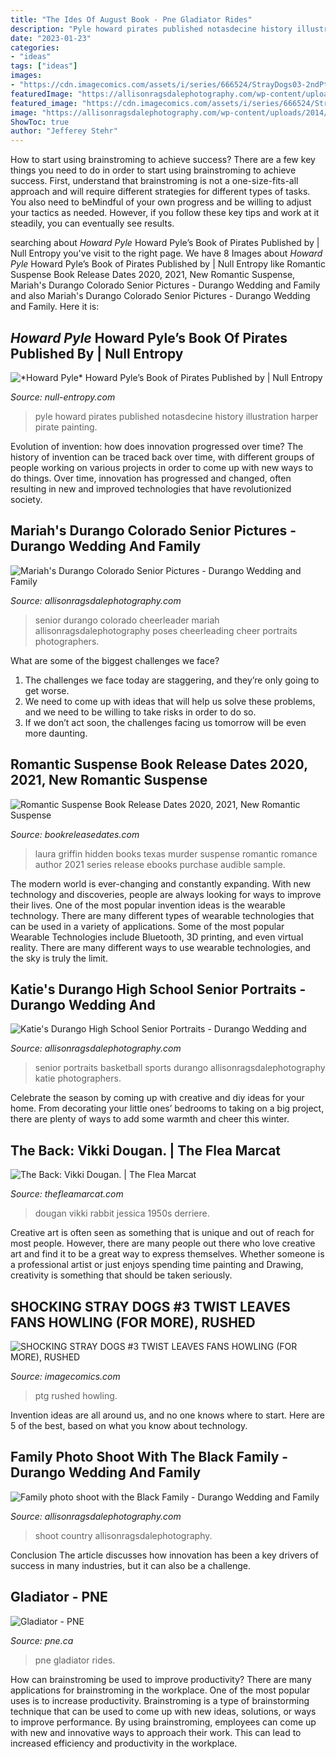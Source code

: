 ```yaml
---
title: "The Ides Of August Book - Pne Gladiator Rides"
description: "Pyle howard pirates published notasdecine history illustration harper pirate painting"
date: "2023-01-23"
categories:
- "ideas"
tags: ["ideas"]
images:
- "https://cdn.imagecomics.com/assets/i/series/666524/StrayDogs03-2ndPtg_web_c6815a0147f8285e3b5042ebb3626151.jpg"
featuredImage: "https://allisonragsdalephotography.com/wp-content/uploads/2015/09/DSC2972.jpg"
featured_image: "https://cdn.imagecomics.com/assets/i/series/666524/StrayDogs03-2ndPtg_web_c6815a0147f8285e3b5042ebb3626151.jpg"
image: "https://allisonragsdalephotography.com/wp-content/uploads/2014/12/DSC5193.jpg"
ShowToc: true
author: "Jefferey Stehr"
---
```



How to start using brainstroming to achieve success?
There are a few key things you need to do in order to start using brainstroming to achieve success. First, understand that brainstroming is not a one-size-fits-all approach and will require different strategies for different types of tasks. You also need to beMindful of your own progress and be willing to adjust your tactics as needed. However, if you follow these key tips and work at it steadily, you can eventually see results.

	

		
searching about *Howard Pyle* Howard Pyle’s Book of Pirates Published by | Null Entropy you've visit to the right page. We have 8 Images about *Howard Pyle* Howard Pyle’s Book of Pirates Published by | Null Entropy like Romantic Suspense Book Release Dates 2020, 2021, New Romantic Suspense, Mariah&#039;s Durango Colorado Senior Pictures - Durango Wedding and Family and also Mariah&#039;s Durango Colorado Senior Pictures - Durango Wedding and Family. Here it is:
		
    
## *Howard Pyle* Howard Pyle’s Book Of Pirates Published By | Null Entropy

<img loading=lazy src="http://2.bp.blogspot.com/-gJbAb9iWnnk/UBx3RgSJcaI/AAAAAAAB0xM/FbN4sMpEZfw/s1600/75_pyle_bookofpirates_daughtercaptkeitt.jpg" onerror="this.onerror=null;this.src='https://tse2.mm.bing.net/th?id=OIP.02Lp7jIX_aHAkLVayB47eQHaLB&amp;pid=15.1';" alt="*Howard Pyle* Howard Pyle’s Book of Pirates Published by | Null Entropy">

_Source: null-entropy.com_

>pyle howard pirates published notasdecine history illustration harper pirate painting. 

	

Evolution of invention: how does innovation progressed over time?
The history of invention can be traced back over time, with different groups of people working on various projects in order to come up with new ways to do things. Over time, innovation has progressed and changed, often resulting in new and improved technologies that have revolutionized society.

    
## Mariah&#039;s Durango Colorado Senior Pictures - Durango Wedding And Family

<img loading=lazy src="https://allisonragsdalephotography.com/wp-content/uploads/2014/12/allisonragsdalephotography-6646-681x1024.jpg" onerror="this.onerror=null;this.src='https://tse4.mm.bing.net/th?id=OIP.I7CxD7llT0dHyzkkQQ9Q_AHaLI&amp;pid=15.1';" alt="Mariah&#039;s Durango Colorado Senior Pictures - Durango Wedding and Family">

_Source: allisonragsdalephotography.com_

>senior durango colorado cheerleader mariah allisonragsdalephotography poses cheerleading cheer portraits photographers. 

	

What are some of the biggest challenges we face?
1. The challenges we face today are staggering, and they’re only going to get worse.
2. We need to come up with ideas that will help us solve these problems, and we need to be willing to take risks in order to do so.
3. If we don’t act soon, the challenges facing us tomorrow will be even more daunting.

    
## Romantic Suspense Book Release Dates 2020, 2021, New Romantic Suspense

<img loading=lazy src="https://bookreleasedates.com/wp-content/uploads/2020/07/hidden222.jpg" onerror="this.onerror=null;this.src='https://tse4.mm.bing.net/th?id=OIP.uNssR8LIEVB9bDBF29s4RAAAAA&amp;pid=15.1';" alt="Romantic Suspense Book Release Dates 2020, 2021, New Romantic Suspense">

_Source: bookreleasedates.com_

>laura griffin hidden books texas murder suspense romantic romance author 2021 series release ebooks purchase audible sample. 

	

The modern world is ever-changing and constantly expanding. With new technology and discoveries, people are always looking for ways to improve their lives. One of the most popular invention ideas is the wearable technology. There are many different types of wearable technologies that can be used in a variety of applications. Some of the most popular Wearable Technologies include Bluetooth, 3D printing, and even virtual reality. There are many different ways to use wearable technologies, and the sky is truly the limit.

    
## Katie&#039;s Durango High School Senior Portraits - Durango Wedding And

<img loading=lazy src="https://allisonragsdalephotography.com/wp-content/uploads/2014/12/DSC5193.jpg" onerror="this.onerror=null;this.src='https://tse1.mm.bing.net/th?id=OIP.D9fqdeHpABCHZPaDN9Df3wHaLI&amp;pid=15.1';" alt="Katie&#039;s Durango High School Senior Portraits - Durango Wedding and">

_Source: allisonragsdalephotography.com_

>senior portraits basketball sports durango allisonragsdalephotography katie photographers. 

	

Celebrate the season by coming up with creative and diy ideas for your home. From decorating your little ones’ bedrooms to taking on a big project, there are plenty of ways to add some warmth and cheer this winter.

    
## The Back: Vikki Dougan. | The Flea Marcat

<img loading=lazy src="http://www.thefleamarcat.com/wp-content/uploads/2015/10/dougan-derriere1-678x1024.jpeg" onerror="this.onerror=null;this.src='https://tse4.mm.bing.net/th?id=OIP.G9LvMBZt-qMUreyQ8WN_4QHaLL&amp;pid=15.1';" alt="The Back: Vikki Dougan. | The Flea Marcat">

_Source: thefleamarcat.com_

>dougan vikki rabbit jessica 1950s derriere. 

	

Creative art is often seen as something that is unique and out of reach for most people. However, there are many people out there who love creative art and find it to be a great way to express themselves. Whether someone is a professional artist or just enjoys spending time painting and Drawing, creativity is something that should be taken seriously.

    
## SHOCKING STRAY DOGS #3 TWIST LEAVES FANS HOWLING (FOR MORE), RUSHED

<img loading=lazy src="https://cdn.imagecomics.com/assets/i/series/666524/StrayDogs03-2ndPtg_web_c6815a0147f8285e3b5042ebb3626151.jpg" onerror="this.onerror=null;this.src='https://tse3.mm.bing.net/th?id=OIP.Wg0zTvvOKpMQQzwFPyAgHgHaLY&amp;pid=15.1';" alt="SHOCKING STRAY DOGS #3 TWIST LEAVES FANS HOWLING (FOR MORE), RUSHED">

_Source: imagecomics.com_

>ptg rushed howling. 

	

Invention ideas are all around us, and no one knows where to start. Here are 5 of the best, based on what you know about technology. 

    
## Family Photo Shoot With The Black Family - Durango Wedding And Family

<img loading=lazy src="https://allisonragsdalephotography.com/wp-content/uploads/2015/09/DSC2972.jpg" onerror="this.onerror=null;this.src='https://tse3.mm.bing.net/th?id=OIP.suHAHzS3W6u5gp40eOwnVgHaLG&amp;pid=15.1';" alt="Family photo shoot with the Black Family - Durango Wedding and Family">

_Source: allisonragsdalephotography.com_

>shoot country allisonragsdalephotography. 

	

Conclusion
The article discusses how innovation has been a key drivers of success in many industries, but it can also be a challenge.

    
## Gladiator - PNE

<img loading=lazy src="https://www.pne.ca/files/uploads/2017/06/gladiator-3.jpg" onerror="this.onerror=null;this.src='https://tse3.mm.bing.net/th?id=OIP.5TVo7NBuhhThlyO3gXeT-QHaE7&amp;pid=15.1';" alt="Gladiator - PNE">

_Source: pne.ca_

>pne gladiator rides. 

	

How can brainstroming be used to improve productivity?
There are many applications for brainstroming in the workplace. One of the most popular uses is to increase productivity. Brainstroming is a type of brainstorming technique that can be used to come up with new ideas, solutions, or ways to improve performance. By using brainstroming, employees can come up with new and innovative ways to approach their work. This can lead to increased efficiency and productivity in the workplace.


